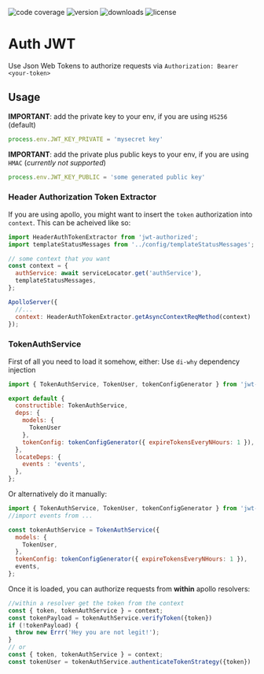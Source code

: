 ![code coverage](https://img.shields.io/codecov/c/github/gbili/jwt-authorized.svg)
![version](https://img.shields.io/npm/v/jwt-authorized.svg)
![downloads](https://img.shields.io/npm/dm/jwt-authorized.svg)
![license](https://img.shields.io/npm/l/jwt-authorized.svg)

# Auth JWT

Use Json Web Tokens to authorize requests via `Authorization: Bearer <your-token>`

## Usage

**IMPORTANT**: add the private key to your env, if you are using `HS256` (default)
```javascript
process.env.JWT_KEY_PRIVATE = 'mysecret key'
```
**IMPORTANT**: add the private plus public keys to your env, if you are using `HMAC` (*currently not supported*)
```javascript
process.env.JWT_KEY_PUBLIC = 'some generated public key'
```

### Header Authorization Token Extractor
If you are using apollo, you might want to insert the `token` authorization into `context`. This can be acheived like so:
```javascript
import HeaderAuthTokenExtractor from 'jwt-authorized';
import templateStatusMessages from '../config/templateStatusMessages';

// some context that you want
const context = {
  authService: await serviceLocator.get('authService'),
  templateStatusMessages,
};

ApolloServer({
  //...
  context: HeaderAuthTokenExtractor.getAsyncContextReqMethod(context)
});
```

### TokenAuthService

First of all you need to load it somehow, either:
Use `di-why` dependency injection
```javascript
import { TokenAuthService, TokenUser, tokenConfigGenerator } from 'jwt-authorized';

export default {
  constructible: TokenAuthService,
  deps: {
    models: {
      TokenUser
    },
    tokenConfig: tokenConfigGenerator({ expireTokensEveryNHours: 1 }),
  },
  locateDeps: {
    events : 'events',
  },
};
```
Or alternatively do it manually:
```javascript
import { TokenAuthService, TokenUser, tokenConfigGenerator } from 'jwt-authorized';
//import events from ...

const tokenAuthService = TokenAuthService({
  models: {
    TokenUser,
  },
  tokenConfig: tokenConfigGenerator({ expireTokensEveryNHours: 1 }),
  events,
};
```

Once it is loaded, you can authorize requests from **within** apollo resolvers:
```javascript
//within a resolver get the token from the context
const { token, tokenAuthService } = context;
const tokenPayload = tokenAuthService.verifyToken({token})
if (!tokenPayload) {
  throw new Errr('Hey you are not legit!');
}
// or
const { token, tokenAuthService } = context;
const tokenUser = tokenAuthService.authenticateTokenStrategy({token})
```

